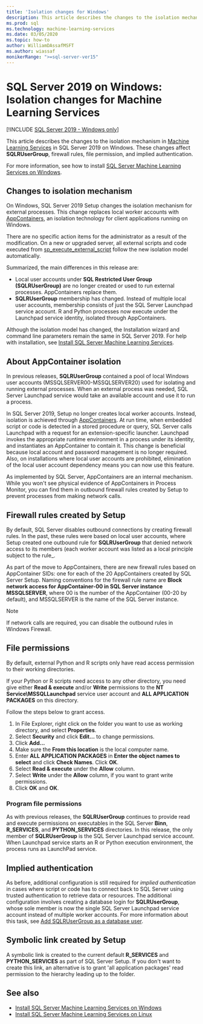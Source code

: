 ```yaml
---
title: 'Isolation changes for Windows'
description: This article describes the changes to the isolation mechanism in Machine Learning Services in SQL Server 2019 on Windows. These changes affect SQLRUserGroup, firewall rules, file permission, and implied authentication.
ms.prod: sql
ms.technology: machine-learning-services
ms.date: 03/05/2020
ms.topic: how-to
author: WilliamDAssafMSFT
ms.author: wiassaf
monikerRange: ">=sql-server-ver15"
---
```

# SQL Server 2019 on Windows: Isolation changes for Machine Learning Services
[!INCLUDE [SQL Server 2019 - Windows only](../../includes/applies-to-version/sqlserver2019-windows-only.md)]

This article describes the changes to the isolation mechanism in [Machine Learning Services](../sql-server-machine-learning-services.md) in SQL Server 2019 on Windows. These changes affect **SQLRUserGroup**, firewall rules, file permission, and implied authentication.

For more information, see how to install [SQL Server Machine Learning Services on Windows](sql-machine-learning-services-windows-install.md).

## Changes to isolation mechanism

On Windows, SQL Server 2019 Setup changes the isolation mechanism for external processes. This change replaces local worker accounts with [AppContainers](/windows/desktop/secauthz/appcontainer-isolation), an isolation technology for client applications running on Windows. 

There are no specific action items for the administrator as a result of the modification. On a new or upgraded server, all external scripts and code executed from [sp_execute_external_script](../../relational-databases/system-stored-procedures/sp-execute-external-script-transact-sql.md) follow the new isolation model automatically. 

Summarized, the main differences in this release are:

+ Local user accounts under **SQL Restricted User Group (SQLRUserGroup)** are no longer created or used to run external processes. AppContainers replace them.
+ **SQLRUserGroup** membership has changed. Instead of multiple local user accounts, membership consists of just the SQL Server Launchpad service account. R and Python processes now execute under the Launchpad service identity, isolated through AppContainers.

Although the isolation model has changed, the Installation wizard and command line parameters remain the same in SQL Server 2019. For help with installation, see [Install SQL Server Machine Learning Services](sql-machine-learning-services-windows-install.md).

## About AppContainer isolation

In previous releases, **SQLRUserGroup** contained a pool of local Windows user accounts (MSSQLSERVER00-MSSQLSERVER20) used for isolating and running external processes. When an external process was needed, SQL Server Launchpad service would take an available account and use it to run a process. 

In SQL Server 2019, Setup no longer creates local worker accounts. Instead, isolation is achieved through [AppContainers](/windows/desktop/secauthz/appcontainer-isolation). At run time, when embedded script or code is detected in a stored procedure or query, SQL Server calls Launchpad with a request for an extension-specific launcher. Launchpad invokes the appropriate runtime environment in a process under its identity, and instantiates an AppContainer to contain it. This change is beneficial because local account and password management is no longer required. Also, on installations where local user accounts are prohibited, elimination of the local user account dependency means you can now use this feature.

As implemented by SQL Server, AppContainers are an internal mechanism. While you won't see physical evidence of AppContainers in Process Monitor, you can find them in outbound firewall rules created by Setup to prevent processes from making network calls.

## Firewall rules created by Setup

By default, SQL Server disables outbound connections by creating firewall rules. In the past, these rules were based on local user accounts, where Setup created one outbound rule for **SQLRUserGroup** that denied network access to its members (each worker account was listed as a local principle subject to the rule_. 

As part of the move to AppContainers, there are new firewall rules based on AppContainer SIDs: one for each of the 20 AppContainers created by SQL Server Setup. Naming conventions for the firewall rule name are **Block network access for AppContainer-00 in SQL Server instance MSSQLSERVER**, where 00 is the number of the AppContainer (00-20 by default), and MSSQLSERVER is the name of the SQL Server instance. 

> [!Note]
> If network calls are required, you can disable the outbound rules in Windows Firewall.

<a name="file-permissions"></a>

## File permissions

By default, external Python and R scripts only have read access permission to their working directories. 

If your Python or R scripts need access to any other directory, you need give either **Read & execute** and/or **Write** permissions to the **NT Service\MSSQLLaunchpad** service user account and **ALL APPLICATION PACKAGES** on this directory.

Follow the steps below to grant access.

1. In File Explorer, right click on the folder you want to use as working directory, and select **Properties**.
1. Select **Security** and click **Edit...** to change permissions.
1. Click **Add...**
1. Make sure the **From this location** is the local computer name.
1. Enter **ALL APPLICATION PACKAGES** in **Enter the object names to select** and click **Check Names**. Click **OK**.
1. Select **Read & execute** under the **Allow** column.
1. Select **Write** under the **Allow** column, if you want to grant write permissions.
1. Click **OK** and **OK**.

### Program file permissions

As with previous releases, the **SQLRUserGroup** continues to provide read and execute permissions on executables in the SQL Server **Binn**, **R_SERVICES**, and **PYTHON_SERVICES** directories. In this release, the only member of **SQLRUserGroup** is the SQL Server Launchpad service account.  When Launchpad service starts an R or Python execution environment, the process runs as LaunchPad service.

## Implied authentication

As before, additional configuration is still required for *implied authentication* in cases where script or code has to connect back to SQL Server using trusted authentication to retrieve data or resources. The additional configuration involves creating a database login for **SQLRUserGroup**, whose sole member is now the single SQL Server Launchpad service account instead of multiple worker accounts. For more information about this task, see [Add SQLRUserGroup as a database user](../security/create-a-login-for-sqlrusergroup.md).


## Symbolic link created by Setup

A symbolic link is created to the current default **R_SERVICES**  and **PYTHON_SERVICES** as part of SQL Server Setup. If you don't want to create this link, an alternative is to grant 'all application packages' read permission to the hierarchy leading up to the folder.


## See also

+ [Install SQL Server Machine Learning Services on Windows](sql-machine-learning-services-windows-install.md)
+ [Install SQL Server Machine Learning Services on Linux](../../linux/sql-server-linux-setup-machine-learning.md)
